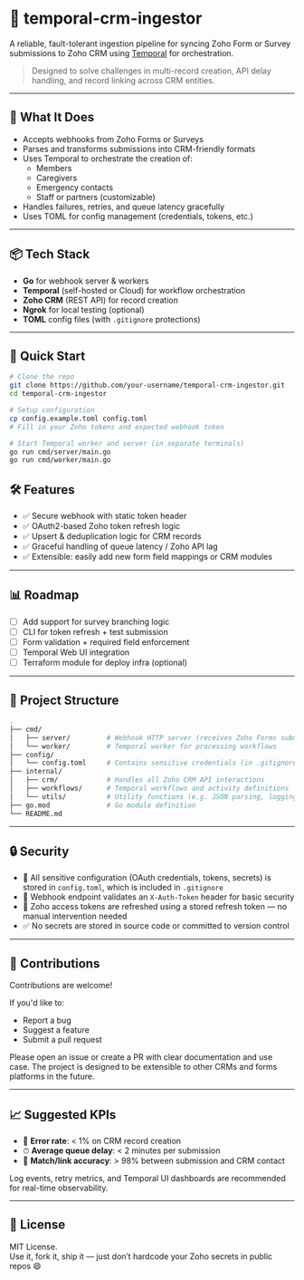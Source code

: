 # 🧠 temporal-crm-ingestor

A reliable, fault-tolerant ingestion pipeline for syncing Zoho Form or Survey submissions to Zoho CRM using [Temporal](https://temporal.io/) for orchestration.

> Designed to solve challenges in multi-record creation, API delay handling, and record linking across CRM entities.

---

## 🔧 What It Does

- Accepts webhooks from Zoho Forms or Surveys  
- Parses and transforms submissions into CRM-friendly formats  
- Uses Temporal to orchestrate the creation of:
  - Members  
  - Caregivers  
  - Emergency contacts  
  - Staff or partners (customizable)  
- Handles failures, retries, and queue latency gracefully  
- Uses TOML for config management (credentials, tokens, etc.)

---

## 📦 Tech Stack

- **Go** for webhook server & workers  
- **Temporal** (self-hosted or Cloud) for workflow orchestration  
- **Zoho CRM** (REST API) for record creation  
- **Ngrok** for local testing (optional)  
- **TOML** config files (with `.gitignore` protections)

---

## 🚀 Quick Start

```bash
# Clone the repo
git clone https://github.com/your-username/temporal-crm-ingestor.git
cd temporal-crm-ingestor

# Setup configuration
cp config.example.toml config.toml
# Fill in your Zoho tokens and expected webhook token

# Start Temporal worker and server (in separate terminals)
go run cmd/server/main.go
go run cmd/worker/main.go
```


## 🛠 Features

- ✅ Secure webhook with static token header  
- ✅ OAuth2-based Zoho token refresh logic  
- ✅ Upsert & deduplication logic for CRM records  
- ✅ Graceful handling of queue latency / Zoho API lag  
- ✅ Extensible: easily add new form field mappings or CRM modules

---

## 📊 Roadmap

- [ ] Add support for survey branching logic  
- [ ] CLI for token refresh + test submission  
- [ ] Form validation + required field enforcement  
- [ ] Temporal Web UI integration  
- [ ] Terraform module for deploy infra (optional)

---

## 📁 Project Structure

```bash
.
├── cmd/
│   ├── server/         # Webhook HTTP server (receives Zoho Forms submissions)
│   └── worker/         # Temporal worker for processing workflows
├── config/
│   └── config.toml     # Contains sensitive credentials (in .gitignore)
├── internal/
│   ├── crm/            # Handles all Zoho CRM API interactions
│   ├── workflows/      # Temporal workflows and activity definitions
│   └── utils/          # Utility functions (e.g. JSON parsing, logging)
├── go.mod              # Go module definition
└── README.md
```


---

## 🔒 Security

- 🔐 All sensitive configuration (OAuth credentials, tokens, secrets) is stored in `config.toml`, which is included in `.gitignore`
- 🔑 Webhook endpoint validates an `X-Auth-Token` header for basic security
- 🔄 Zoho access tokens are refreshed using a stored refresh token — no manual intervention needed
- ✅ No secrets are stored in source code or committed to version control

---

## 🧪 Contributions

Contributions are welcome!

If you'd like to:
- Report a bug
- Suggest a feature
- Submit a pull request

Please open an issue or create a PR with clear documentation and use case. The project is designed to be extensible to other CRMs and forms platforms in the future.

---

## 📈 Suggested KPIs

- 🧮 **Error rate**: < 1% on CRM record creation  
- ⏱ **Average queue delay**: < 2 minutes per submission  
- 🎯 **Match/link accuracy**: > 98% between submission and CRM contact  

Log events, retry metrics, and Temporal UI dashboards are recommended for real-time observability.

---

## 📜 License

MIT License.  
Use it, fork it, ship it — just don’t hardcode your Zoho secrets in public repos 😄


